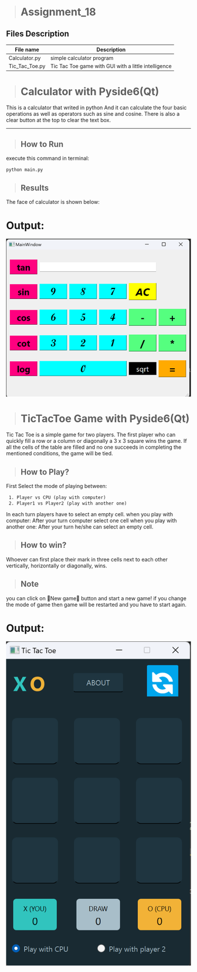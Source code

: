 ># Assignment_18



## Files Description

| File name | Description |
|--- | --- |
|Calculator.py | simple calculator program |
|Tic_Tac_Toe.py | Tic Tac Toe game with GUI with a little intelligence|

># Calculator with Pyside6(Qt)
This is a calculator that writed in python 
And it can calculate the four basic operations as well as operators such as sine and cosine.
There is also a clear button at the top to clear the text box.

---

>## How to Run
execute this command in terminal:

```
python main.py
```



>## Results

The face of calculator is shown below:

# Output:
![concentric](calculator.png)

># TicTacToe Game with Pyside6(Qt)
Tic Tac Toe is a simple game for two players. The first player who can quickly fill a row or a column or diagonally a 3 x 3 square wins the game. If all the cells of the table are filled and no one succeeds in completing the mentioned conditions, the game will be tied.

>## How to Play?
First Select the mode of playing between: 
    
     1. Player vs CPU (play with computer)
     2. Player1 vs Player2 (play with another one)

In each turn players have to select an empty cell.
when you play with computer: After your turn computer select one cell
when you play with another one: After your turn he/she can select an empty cell.

>## How to win?
Whoever can first place their mark in three cells next to each other vertically, horizontally or diagonally, wins.

>## Note
you can click on 🔄️New game🔄️ button and start a new game!
if you change the mode of game then game will be restarted and you have to start again.

# Output:
![concentric](Tic_Tac_Toe.png)










